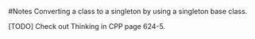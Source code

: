 #Notes
Converting a class to a singleton by using a singleton base class.

[TODO]
Check out Thinking in CPP page 624-5.

